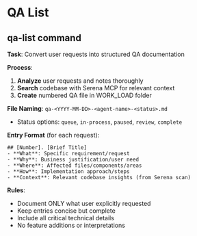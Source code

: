 # QA List

## qa-list command

**Task**: Convert user requests into structured QA documentation

**Process**:
1. **Analyze** user requests and notes thoroughly
2. **Search** codebase with Serena MCP for relevant context  
3. **Create** numbered QA file in WORK_LOAD folder

**File Naming**: `qa-<YYYY-MM-DD>-<agent-name>-<status>.md`
- Status options: `queue`, `in-process`, `paused`, `review`, `complete`

**Entry Format** (for each request):
```
## [Number]. [Brief Title]
- **What**: Specific requirement/request
- **Why**: Business justification/user need  
- **Where**: Affected files/components/areas
- **How**: Implementation approach/steps
- **Context**: Relevant codebase insights (from Serena scan)
```

**Rules**:
- Document ONLY what user explicitly requested
- Keep entries concise but complete
- Include all critical technical details
- No feature additions or interpretations
